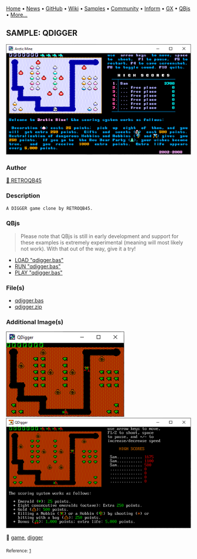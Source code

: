 [Home](https://qb64.com) • [News](../../news.md) • [GitHub](https://github.com/QB64Official/qb64) • [Wiki](https://github.com/QB64Official/qb64/wiki) • [Samples](../../samples.md) • [Community](../../community.md) • [Inform](../../inform.md) • [GX](../../gx.md) • [QBjs](../../qbjs.md) • [More...](../../more.md)

## SAMPLE: QDIGGER

![ss1.png](img/ss1.png)

### Author

[🐝 RETROQB45](../retroqb45.md) 

### Description

```text
A DIGGER game clone by RETROQB45.
```

### QBjs

> Please note that QBjs is still in early development and support for these examples is extremely experimental (meaning will most likely not work). With that out of the way, give it a try!

* [LOAD "qdigger.bas"](https://v6p9d9t4.ssl.hwcdn.net/html/5963335/index.html?src=https://qb64.com/samples/qdigger/src/qdigger.bas)
* [RUN "qdigger.bas"](https://v6p9d9t4.ssl.hwcdn.net/html/5963335/index.html?mode=auto&src=https://qb64.com/samples/qdigger/src/qdigger.bas)
* [PLAY "qdigger.bas"](https://v6p9d9t4.ssl.hwcdn.net/html/5963335/index.html?mode=play&src=https://qb64.com/samples/qdigger/src/qdigger.bas)

### File(s)

* [qdigger.bas](src/qdigger.bas)
* [qdigger.zip](src/qdigger.zip)

### Additional Image(s)

![ss2.png](img/ss2.png)
![ss3.png](img/ss3.png)

🔗 [game](../game.md), [digger](../digger.md)


<sub>Reference: [1](ttps://en.wikipedia.org/wiki/Chaotic_scattering) </sub>
